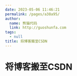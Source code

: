 ```yaml
---
date: 2023-05-06 11:46:21
permalink: /pages/a38a95/
author: 
  name: 熊猫代码
  link: http://guoshunfa.com
tags: 
  - null
title: 将博客搬至CSDN
---
```


# 将博客搬至CSDN